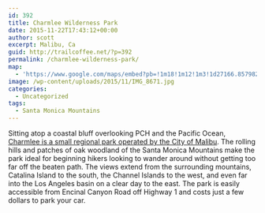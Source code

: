 ```yaml
---
id: 392
title: Charmlee Wilderness Park
date: 2015-11-22T17:43:12+00:00
author: scott
excerpt: Malibu, Ca
guid: http://trailcoffee.net/?p=392
permalink: /charmlee-wilderness-park/
map:
  - 'https://www.google.com/maps/embed?pb=!1m18!1m12!1m3!1d27166.85798297586!2d-118.9026739003501!3d34.05738165702358!2m3!1f0!2f0!3f0!3m2!1i1024!2i768!4f13.1!3m3!1m2!1s0x80e83d15cc5ce443%3A0xa38563cdf114ee30!2sCharmlee+Wilderness+Park!5e1!3m2!1sen!2sus!4v1470011766924'
image: /wp-content/uploads/2015/11/IMG_8671.jpg
categories:
  - Uncategorized
tags:
  - Santa Monica Mountains
---
```

Sitting atop a coastal bluff overlooking PCH and the Pacific Ocean, <a href="http://www.lamountains.com/parks.asp?parkid=95">Charmlee is a small regional park operated by the City of Malibu</a>. The rolling hills and patches of oak woodland of the Santa Monica Mountains make the park ideal for beginning hikers looking to wander around without getting too far off the beaten path. The views extend from the surrounding mountains, Catalina Island to the south, the Channel Islands to the west, and even far into the Los Angeles basin on a clear day to the east. The park is easily accessible from Encinal Canyon Road off Highway 1 and costs just a few dollars to park your car.



